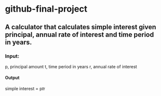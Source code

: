 # github-final-project

## A calculator that calculates simple interest given principal, annual rate of interest and time period in years.

### Input:
   p, principal amount
   t, time period in years
   r, annual rate of interest
#### Output
   simple interest = p*t*r
